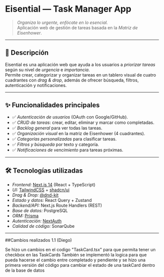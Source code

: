# Eisential — Task Manager App  

> *Organiza lo urgente, enfócate en lo esencial.*  
> Aplicación web de gestión de tareas basada en la *Matriz de Eisenhower*.  

---

## 📌 Descripción  
Eisential es una aplicación web que ayuda a los usuarios a *priorizar tareas* según su nivel de *urgencia* e *importancia*.  
Permite crear, categorizar y organizar tareas en un tablero visual de cuatro cuadrantes con *drag & drop*, además de ofrecer búsqueda, filtros, autenticación y notificaciones.  

---

## ✨ Funcionalidades principales  
- ✅ *Autenticación de usuarios* (OAuth con Google/GitHub).  
- ✅ *CRUD de tareas*: crear, editar, eliminar y marcar como completadas.  
- ✅ *Backlog general* para ver todas las tareas.  
- ✅ *Organización visual* en la matriz de Eisenhower (4 cuadrantes).  
- ✅ *Categorías personalizadas* para clasificar tareas.  
- ✅ *Filtros y búsqueda* por texto y categoría.  
- ✅ *Notificaciones de vencimiento* para tareas próximas.  

---

## 🛠 Tecnologías utilizadas  
- *Frontend:* [Next.js 14](https://nextjs.org/) (React + TypeScript)  
- *UI:* [TailwindCSS](https://tailwindcss.com/) + [shadcn/ui](https://ui.shadcn.com/)  
- *Drag & Drop:* [@dnd-kit](https://dndkit.com/)  
- *Estado y datos:* React Query + Zustand  
- *Backend/API:* Next.js Route Handlers (REST)  
- *Base de datos:* PostgreSQL  
- *ORM:* [Prisma](https://www.prisma.io/)  
- *Autenticación:* [NextAuth](https://next-auth.js.org/)  
- *Calidad de código:* SonarQube

---
##Cambios realizados 1.1 (Diego)

Se hizo un cambios en el codigo "TaskCard.tsx" para que permita tener un checkbox en las TaskCards
También se implementó la logica para que pueda hacerse el cambio entre completado y pendiente y se hizo una primera versión del código para cambiar el estado de una taskCard dentro de la base de datos


